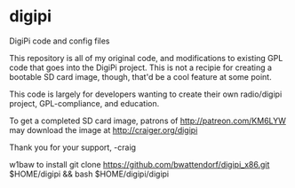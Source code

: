 # digipi
DigiPi code and config files

This repository is all of my original code, and modifications to 
existing GPL code that goes into the DigiPi project.  This is not
a recipie for creating a bootable SD card image, though, that'd
be a cool feature at some point.

This code is largely for developers wanting to create their own
radio/digipi project, GPL-compliance, and education.

To get a completed SD card image, patrons of http://patreon.com/KM6LYW
may download the image at http://craiger.org/digipi 

Thank you for your support,
-craig

w1baw to install 
git clone https://github.com/bwattendorf/digipi_x86.git \
  $HOME/digipi && bash $HOME/digipi/digipi